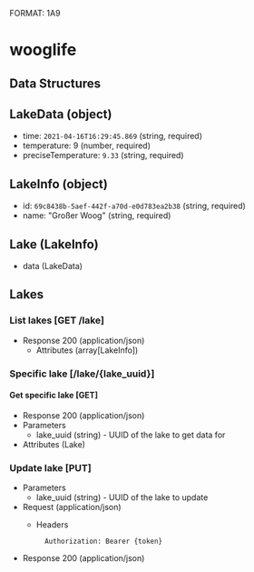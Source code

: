 FORMAT: 1A9

# wooglife

## Data Structures

## LakeData (object)

+ time:               `2021-04-16T16:29:45.869` (string, required)
+ temperature:        9 (number, required)
+ preciseTemperature: `9.33` (string, required)

## LakeInfo (object)

+ id:   `69c8438b-5aef-442f-a70d-e0d783ea2b38` (string, required)
+ name: "Großer Woog" (string, required)

## Lake (LakeInfo)

+ data (LakeData)

## Lakes

### List lakes [GET /lake]
+ Response 200 (application/json)
    + Attributes (array[LakeInfo])

### Specific lake [/lake/{lake_uuid}]

#### Get specific lake [GET]

+ Response 200 (application/json)
+ Parameters
    + lake_uuid (string) - UUID of the lake to get data for
+ Attributes (Lake)

### Update lake [PUT]

+ Parameters
    + lake_uuid (string) - UUID of the lake to update
+ Request (application/json)
    + Headers

            Authorization: Bearer {token}
+ Response 200 (application/json)
